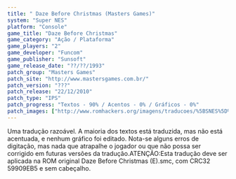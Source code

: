 ```yaml
---
title: " Daze Before Christmas (Masters Games)"
system: "Super NES"
platform: "Console"
game_title: "Daze Before Christmas"
game_category: "Ação / Plataforma"
game_players: "2"
game_developer: "Funcom"
game_publisher: "Sunsoft"
game_release_date: "??/??/1993"
patch_group: "Masters Games"
patch_site: "http://www.mastersgames.com.br/"
patch_version: "???"
patch_release: "22/12/2010"
patch_type: "IPS"
patch_progress: "Textos - 90% / Acentos - 0% / Gráficos - 0%"
patch_images: ["http://www.romhackers.org/imagens/traducoes/%5BSNES%5D%20Daze%20Before%20Christmas%20-%20Masters%20Games%20-%201.png","http://www.romhackers.org/imagens/traducoes/%5BSNES%5D%20Daze%20Before%20Christmas%20-%20Masters%20Games%20-%202.png","http://www.romhackers.org/imagens/traducoes/%5BSNES%5D%20Daze%20Before%20Christmas%20-%20Masters%20Games%20-%203.png"]
---
```

Uma tradução razoável. A maioria dos textos está traduzida, mas não está acentuada, e nenhum gráfico foi editado. Nota-se alguns erros de digitação, mas nada que atrapalhe o jogador ou que não possa ser corrigido em futuras versões da tradução.ATENÇÃO:Esta tradução deve ser aplicada na ROM original Daze Before Christmas (E).smc, com CRC32 59909EB5 e sem cabeçalho.